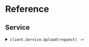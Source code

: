 # Reference
## Service
<details><summary><code>client.Service.Upload(request) -> </code></summary>
<dl>
<dd>

#### 🔌 Usage

<dl>
<dd>

<dl>
<dd>

```ruby
client.service.upload();
```
</dd>
</dl>
</dd>
</dl>


</dd>
</dl>
</details>
